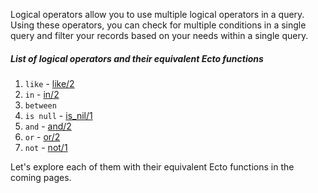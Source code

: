 
Logical operators allow you to use multiple logical operators in a query.  Using these operators, you can check for multiple conditions in a single query and filter your records based on your needs within a single query.
##### List of logical operators and their equivalent Ecto functions

1. `like` -  [like/2](https://hexdocs.pm/ecto/Ecto.Query.API.html#like/2)
2. `in` - [in/2](https://hexdocs.pm/ecto/Ecto.Query.API.html#in/2)
3. `between` 
4. `is null` -  [is_nil/1](https://hexdocs.pm/ecto/Ecto.Query.API.html#is_nil/1)
5. `and` - [and/2](https://hexdocs.pm/ecto/Ecto.Query.API.html#and/2)
6. `or` - [or/2](https://hexdocs.pm/ecto/Ecto.Query.API.html#or/2)
7. `not` - [not/1](https://hexdocs.pm/ecto/Ecto.Query.API.html#not/1)

Let's explore each of them with their equivalent Ecto functions in the coming pages.
